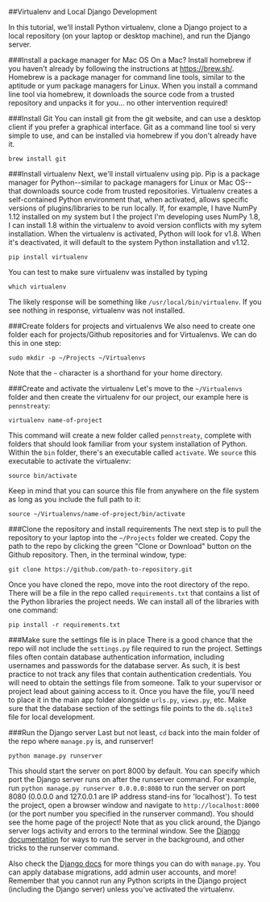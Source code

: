 ##Virtualenv and Local Django Development

In this tutorial, we'll install Python virtualenv, clone a Django project to a local repository (on your laptop or desktop machine), and run the Django server.

###Install a package manager for Mac OS
On a Mac? Install homebrew if you haven't already by following the instructions at https://brew.sh/. Homebrew is a package manager for command line tools, similar to the aptitude or yum package managers for Linux. When you install a command line tool via homebrew, it downloads the source code from a trusted repository and unpacks it for you... no other intervention required!

###Install Git
You can install git from the git website, and can use a desktop client if you prefer a graphical interface. Git as a command line tool si very simple to use, and can be installed via homebrew if you don't already have it.
  
  `brew install git`

###Install virtualenv
Next, we'll install virtualenv using pip. Pip is a package manager for Python--similar to package managers for Linux or Mac OS--that downloads source code from trusted repositories. Virtualenv creates a self-contained Python environment that, when activated, allows specific versions of plugins/libraries to be run locally. If, for example, I have NumPy 1.12 installed on my system but I the project I'm developing uses NumPy 1.8, I can install 1.8 within the virtualenv to avoid version conflicts with my sytem installation. When the virtualenv is activated, Python will look for v1.8. When it's deactivated, it will default to the system Python installation and v1.12.
  
  `pip install virtualenv`

You can test to make sure virtualenv was installed by typing
  
  `which virtualenv`

The likely response will be something like `/usr/local/bin/virtualenv`. If you see nothing in response, virtualenv was not installed.

###Create folders for projects and virtualenvs
We also need to create one folder each for projects/Github repositories and for Virtualenvs. We can do this in one step:
  
  `sudo mkdir -p ~/Projects ~/Virtualenvs`
  
Note that the `~` character is a shorthand for your home directory. 

###Create and activate the virtualenv
Let's move to the `~/Virtualenvs` folder and then create the virtualenv for our project, our example here is `pennstreaty`:
  
  `virtualenv name-of-project`
  
This command will create a new folder called `pennstreaty`, complete with folders that should look familiar from your system installation of Python. Within the `bin` folder, there's an executable called `activate`. We `source` this executable to activate the virtualenv:
  
  `source bin/activate`
  
Keep in mind that you can source this file from anywhere on the file system as long as you include the full path to it: 
  
  `source ~/Virtualenvs/name-of-project/bin/activate`

###Clone the repository and install requirements
The next step is to pull the repository to your laptop into the `~/Projects` folder we created. Copy the path to the repo by clicking the green "Clone or Download" button on the Github repository. Then, in the terminal window, type:

  `git clone https://github.com/path-to-repository.git`

Once you have cloned the repo, move into the root directory of the repo. There will be a file in the repo called `requirements.txt` that contains a list of the Python libraries the project needs. We can install all of the libraries with one command:

  `pip install -r requirements.txt`

###Make sure the settings file is in place
There is a good chance that the repo will not include the `settings.py` file required to run the project. Settings files often contain database authentication information, including usernames and passwords for the database server. As such, it is best practice to not track any files that contain authentication credentials. You will need to obtain the settings file from someone. Talk to your supervisor or project lead about gaining access to it. Once you have the file, you'll need to place it in the main app folder alongside `urls.py`, `views.py`, etc. Make sure that the database section of the settings file points to the `db.sqlite3` file for local development.

###Run the Django server
Last but not least, `cd` back into the main folder of the repo where `manage.py` is, and runserver!

`python manage.py runserver`
  
 This should start the server on port 8000 by default. You can specify which port the Django server runs on after the runserver command. For example, run `python manage.py runserver 0.0.0.0:8080` to run the server on port 8080 (0.0.0.0 and 127.0.0.1 are IP address stand-ins for 'localhost'). To test the project, open a browser window and navigate to `http://localhost:8000` (or the port number you specified in the runserver command). You should see the home page of the project! Note that as you click around, the Django server logs activity and errors to the terminal window. See the [Django documentation](https://docs.djangoproject.com/en/1.11/ref/django-admin/#runserver) for ways to run the server in the background, and other tricks to the runserver command.
 
Also check the [Django docs](https://docs.djangoproject.com/en/1.11/ref/django-admin) for more things you can do with `manage.py`. You can apply database migrations, add admin user accounts, and more! Remember that you cannot run any Python scripts in the Django project (including the Django server) unless you've activated the virtualenv. 
